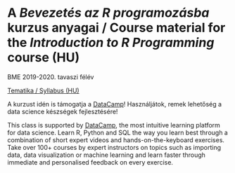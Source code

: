 # A *Bevezetés az R programozásba* kurzus anyagai / Course material for the *Introduction to R Programming* course (HU) 

BME 2019-2020. tavaszi félév

[Tematika / Syllabus (HU)](https://docs.google.com/document/d/1TvtJ1TEd52TRfvJwsfrlad8coj0tL7aHba1b1vPiGJc/edit?usp=sharing)

A kurzust idén is támogatja a [DataCamp](https://www.datacamp.com/)! Használjátok, remek lehetőség a data science készségek fejlesztésére!

This class is supported by [DataCamp](https://www.datacamp.com/), the most intuitive learning platform for data science. Learn R, Python and SQL the way you learn best through a combination of short expert videos and hands-on-the-keyboard exercises. Take over 100+ courses by expert instructors on topics such as importing data, data visualization or machine learning and learn faster through immediate and personalised feedback on every exercise.